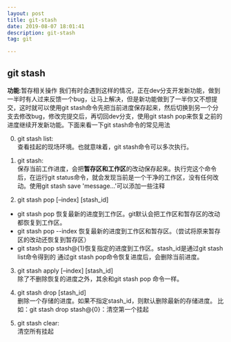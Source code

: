 ```yaml
---
layout: post
title: git-stash
date: 2019-08-07 18:01:41
description: git-stash
tag: git

---
```

## git stash
**功能**:暂存相关操作
我们有时会遇到这样的情况，正在dev分支开发新功能，做到一半时有人过来反馈一个bug，让马上解决，但是新功能做到了一半你又不想提交，这时就可以使用git stash命令先把当前进度保存起来，然后切换到另一个分支去修改bug，修改完提交后，再切回dev分支，使用git stash pop来恢复之前的进度继续开发新功能。下面来看一下git stash命令的常见用法

0. git stash list:   
查看挂起的现场环境。也就意味着，git stash命令可以多次执行。

1. git stash:   
保存当前工作进度，会把**暂存区和工作区**的改动保存起来。执行完这个命令后，在运行git status命令，就会发现当前是一个干净的工作区，没有任何改动。使用git stash save 'message...'可以添加一些注释

2. git stash pop [–index] [stash_id]  
+ git stash pop 恢复最新的进度到工作区。git默认会把工作区和暂存区的改动都恢复到工作区。
+ git stash pop --index 恢复最新的进度到工作区和暂存区。（尝试将原来暂存区的改动还恢复到暂存区）
+ git stash pop stash@{1}恢复指定的进度到工作区。stash_id是通过git stash list命令得到的 
通过git stash pop命令恢复进度后，会删除当前进度。

3. git stash apply [–index] [stash_id]  
除了不删除恢复的进度之外，其余和git stash pop 命令一样。

4. git stash drop [stash_id]  
 删除一个存储的进度。如果不指定stash_id，则默认删除最新的存储进度。
比如：git stash drop stash@{0}：清空第一个挂起

5. git stash clear:  
清空所有挂起
